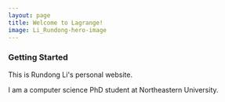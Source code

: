 ```yaml
---
layout: page
title: Welcome to Lagrange!
image: Li_Rundong-hero-image
---
```


### Getting Started

This is Rundong Li's personal website. 

I am a computer science PhD student at Northeastern University. 
